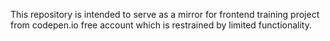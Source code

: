 This repository is intended to serve as a mirror for frontend training project from codepen.io free account which is restrained by limited functionality.
